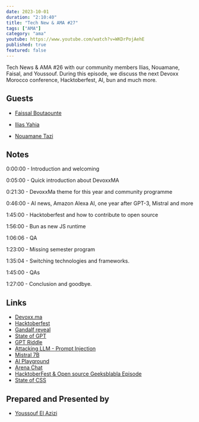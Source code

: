 ```yaml
---
date: 2023-10-01
duration: "2:10:40"
title: "Tech New & AMA #27"
tags: ["AMA"]
category: "ama"
youtube: https://www.youtube.com/watch?v=WKDrPojAehE
published: true
featured: false
---
```


Tech News & AMA #26 with our community members Ilias, Nouamane, Faisal, and Youssouf. During this episode, we discuss the next Devoxx Morocco conference, Hacktoberfest, AI, bun and much more.

## Guests

- [Faissal Boutaounte](https://twitter.com/bfaissal)

- [Ilias Yahia](https://twitter.com/ilias_yahia)

- [Nouamane Tazi](https://www.linkedin.com/in/nouamanetazi/)

## Notes

0:00:00 - Introduction and welcoming

0:05:00 - Quick introduction about DevoxxMA

0:21:30 - DevoxxMa theme for this year and community programme

0:46:00 - AI news, Amazon Alexa AI, one year after GPT-3, Mistral and more

1:45:00 - Hacktoberfest and how to contribute to open source

1:56:00 - Bun as new JS runtime

1:06:06 - QA

1:23:00 - Missing semester program

1:35:04 - Switching technologies and frameworks.

1:45:00 - QAs

1:27:00 - Conclusion and goodbye.

## Links

- [Devoxx.ma](https://devoxx.ma)
- [Hacktoberfest](https://hacktoberfest.com/)
- [Gandalf reveal](https://gandalf.lakera.ai/)
- [State of GPT](https://www.youtube.com/watch?v=bZQun8Y4L2A)
- [GPT Riddle](https://gptriddle.com/welcome)
- [Attacking LLM - Prompt Injection](https://www.youtube.com/watch?v=Sv5OLj2nVAQ)
- [Mistral 7B](https://mistral.ai/news/announcing-mistral-7b/)
- [AI Playground](https://sdk.vercel.ai/)
- [Arena Chat](https://chat.lmsys.org/?arena)
- [HacktoberFest & Open source Geeksblabla Episode](https://geeksblabla.io/blablas/hacktoberfest-open-source)
- [State of CSS](https://stateofcss.com/en-US)

## Prepared and Presented by

- [Youssouf El Azizi](https://elaazizi.com/)
